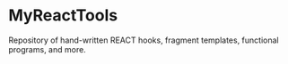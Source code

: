 # MyReactTools
Repository of hand-written REACT hooks, fragment templates, functional programs, and more.
